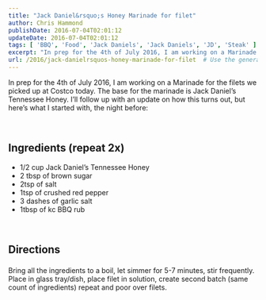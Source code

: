 ```yaml
---
title: "Jack Daniel&rsquo;s Honey Marinade for filet"
author: Chris Hammond
publishDate: 2016-07-04T02:01:12
updateDate: 2016-07-04T02:01:12
tags: [ 'BBQ', 'Food', 'Jack Daniels', 'Jack Daniels', 'JD', 'Steak' ]
excerpt: "In prep for the 4th of July 2016, I am working on a Marinade for the filets we picked up at Costco today. The base for the marinade is Jack Daniel’s Tennessee Honey. I’ll follow up with an update on how this turns out, but here’s what I started with, the night before:"
url: /2016/jack-danielrsquos-honey-marinade-for-filet  # Use the generated URL with year
---
```

<p>In prep for the 4th of July 2016, I am working on a Marinade for the filets we picked up at Costco today. The base for the marinade is Jack Daniel’s Tennessee Honey. I’ll follow up with an update on how this turns out, but here’s what I started with, the night before:</p> <p>&nbsp;</p> <h2>Ingredients (repeat 2x)</h2> <ul> <li>1/2 cup Jack Daniel’s Tennessee Honey</li> <li>2 tbsp of brown sugar</li> <li>2tsp of salt</li> <li>1tsp of crushed red pepper</li> <li>3 dashes of garlic salt</li> <li>1tbsp of kc BBQ rub</li></ul> <p>&nbsp;</p> <p> <h2> <p>Directions</p></h2></p> <p>Bring all the ingredients to a boil, let simmer for 5-7 minutes, stir frequently. Place in glass tray/dish, place filet in solution, create second batch (same count of ingredients) repeat and poor over filets.</p>
